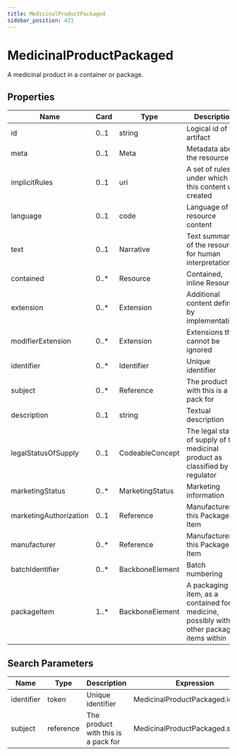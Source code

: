 ```yaml
---
title: MedicinalProductPackaged
sidebar_position: 421
---
```


# MedicinalProductPackaged

A medicinal product in a container or package.

## Properties

| Name                   | Card  | Type            | Description                                                                               |
| ---------------------- | ----- | --------------- | ----------------------------------------------------------------------------------------- |
| id                     | 0..1  | string          | Logical id of this artifact                                                               |
| meta                   | 0..1  | Meta            | Metadata about the resource                                                               |
| implicitRules          | 0..1  | uri             | A set of rules under which this content was created                                       |
| language               | 0..1  | code            | Language of the resource content                                                          |
| text                   | 0..1  | Narrative       | Text summary of the resource, for human interpretation                                    |
| contained              | 0..\* | Resource        | Contained, inline Resources                                                               |
| extension              | 0..\* | Extension       | Additional content defined by implementations                                             |
| modifierExtension      | 0..\* | Extension       | Extensions that cannot be ignored                                                         |
| identifier             | 0..\* | Identifier      | Unique identifier                                                                         |
| subject                | 0..\* | Reference       | The product with this is a pack for                                                       |
| description            | 0..1  | string          | Textual description                                                                       |
| legalStatusOfSupply    | 0..1  | CodeableConcept | The legal status of supply of the medicinal product as classified by the regulator        |
| marketingStatus        | 0..\* | MarketingStatus | Marketing information                                                                     |
| marketingAuthorization | 0..1  | Reference       | Manufacturer of this Package Item                                                         |
| manufacturer           | 0..\* | Reference       | Manufacturer of this Package Item                                                         |
| batchIdentifier        | 0..\* | BackboneElement | Batch numbering                                                                           |
| packageItem            | 1..\* | BackboneElement | A packaging item, as a contained for medicine, possibly with other packaging items within |

## Search Parameters

| Name       | Type      | Description                         | Expression                          |
| ---------- | --------- | ----------------------------------- | ----------------------------------- |
| identifier | token     | Unique identifier                   | MedicinalProductPackaged.identifier |
| subject    | reference | The product with this is a pack for | MedicinalProductPackaged.subject    |
